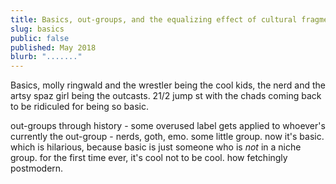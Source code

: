 ```yaml
---
title: Basics, out-groups, and the equalizing effect of cultural fragmentation
slug: basics
public: false
published: May 2018
blurb: "......."
---
```


Basics, molly ringwald and the wrestler being the cool kids, the nerd and the artsy spaz girl being the outcasts. 21/2 jump st with the chads coming back to be ridiculed for being so basic.

out-groups through history - some overused label gets applied to whoever's currently the out-group - nerds, goth, emo. some little group. now it's basic. which is hilarious, because basic is just someone who is *not* in a niche group. for the first time ever, it's cool not to be cool. how fetchingly postmodern.